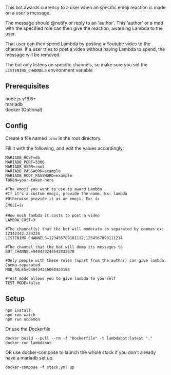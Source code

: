 This bot awards currency to a user when an specific emoji reaction is made on a user's message.

The message should @notify or reply to an 'author'. This 'author' or a mod with the specified role can then give the reaction, awarding Lambda to the user.

That user can then spend Lambda by posting a Youtube video to the channel. If a user tries to post a video without having Lambda to spend, the message will be removed.

The bot only listens on specific channels, so make sure you set the `LISTENING_CHANNELS` environment variable

## Prerequisites

node.js v16.6+  
mariadb  
docker (Optional)

## Config

Create a file named `.env` in the root directory.

Fill it with the following, and edit the values accordingly:

```
MARIADB_HOST=db
MARIADB_PORT=3306
MARIADB_USER=root
MARIADB_PASSWORD=example
MARIADB_ROOT_PASSWORD=example
TOKEN=your-token-here

#The emoji you want to use to award Lambda
#If it's a custom emoji, provide the name. Ex: lambda
#Otherwise provide it as an emoji. Ex: 👍
EMOJI=👍

#How much lambda it costs to post a video
LAMBDA_COST=3

#The channel(s) that the bot will moderate to separated by commas ex: 12342342,234234
LISTENING_CHANNELS=123456789101112,1234567890111214

#The channel that the bot will dump its messages to
BOT_CHANNEL=940430244542832670

#Only people with these roles (apart from the author) can give lambda. Comma-separated
MOD_ROLES=940434346060423198

#Test mode allows you to give lambda to yourself
TEST_MODE=false
```

## Setup

```
npm install
npm run watch
npm run nodemon
```

Or use the Dockerfile

```
docker build --pull --rm -f "Dockerfile" -t lambdabot:latest "."
docker run lambdabot
```

OR use docker-compose to launch the whole stack if you don't already have a mariadb set up.

```
docker-compose -f stack.yml up
```
